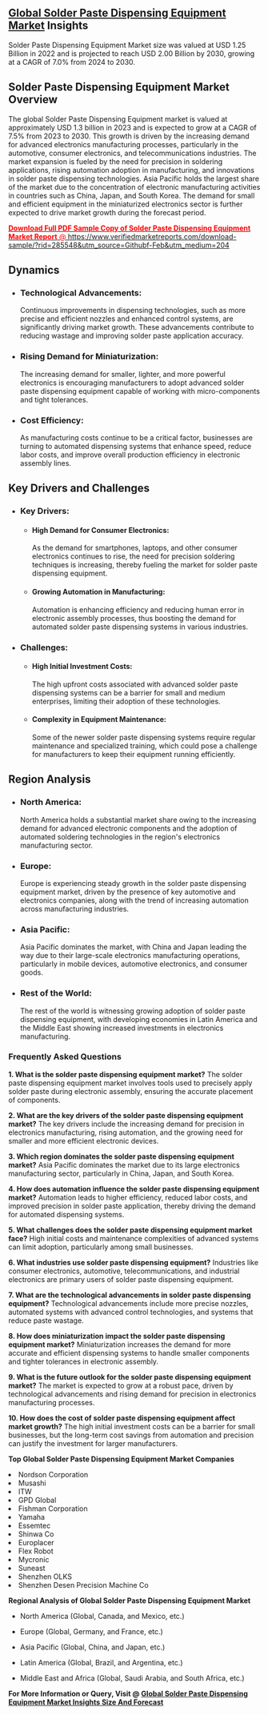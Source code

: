 <h2><a href="https://www.verifiedmarketreports.com/download-sample/?rid=285548&amp;utm_source=Githubf&amp;utm_medium=204" target="_blank">Global Solder Paste Dispensing Equipment Market</a> Insights</h2><p>Solder Paste Dispensing Equipment Market size was valued at USD 1.25 Billion in 2022 and is projected to reach USD 2.00 Billion by 2030, growing at a CAGR of 7.0% from 2024 to 2030.</p><p><h2>Solder Paste Dispensing Equipment Market Overview</h2> <p>The global Solder Paste Dispensing Equipment market is valued at approximately USD 1.3 billion in 2023 and is expected to grow at a CAGR of 7.5% from 2023 to 2030. This growth is driven by the increasing demand for advanced electronics manufacturing processes, particularly in the automotive, consumer electronics, and telecommunications industries. The market expansion is fueled by the need for precision in soldering applications, rising automation adoption in manufacturing, and innovations in solder paste dispensing technologies. Asia Pacific holds the largest share of the market due to the concentration of electronic manufacturing activities in countries such as China, Japan, and South Korea. The demand for small and efficient equipment in the miniaturized electronics sector is further expected to drive market growth during the forecast period.</p> <p><a href="download_sample_link"><p><span class=""><span style="color: #ff0000;"><strong>Download Full PDF Sample Copy of Solder Paste Dispensing Equipment Market Report</strong> @ </span><a href="https://www.verifiedmarketreports.com/download-sample/?rid=285548&amp;utm_source=Githubf-Feb&amp;utm_medium=204" target="_blank">https://www.verifiedmarketreports.com/download-sample/?rid=285548&amp;utm_source=Githubf-Feb&amp;utm_medium=204</a></span></p></a></p> <h2>Dynamics</h2> <ul> <li><h3>Technological Advancements:</h3> Continuous improvements in dispensing technologies, such as more precise and efficient nozzles and enhanced control systems, are significantly driving market growth. These advancements contribute to reducing wastage and improving solder paste application accuracy.</li> <li><h3>Rising Demand for Miniaturization:</h3> The increasing demand for smaller, lighter, and more powerful electronics is encouraging manufacturers to adopt advanced solder paste dispensing equipment capable of working with micro-components and tight tolerances.</li> <li><h3>Cost Efficiency:</h3> As manufacturing costs continue to be a critical factor, businesses are turning to automated dispensing systems that enhance speed, reduce labor costs, and improve overall production efficiency in electronic assembly lines.</li> </ul> <h2>Key Drivers and Challenges</h2> <ul> <li><h3>Key Drivers:</h3> <ul> <li><h4>High Demand for Consumer Electronics:</h4> As the demand for smartphones, laptops, and other consumer electronics continues to rise, the need for precision soldering techniques is increasing, thereby fueling the market for solder paste dispensing equipment.</li> <li><h4>Growing Automation in Manufacturing:</h4> Automation is enhancing efficiency and reducing human error in electronic assembly processes, thus boosting the demand for automated solder paste dispensing systems in various industries.</li> </ul> </li> <li><h3>Challenges:</h3> <ul> <li><h4>High Initial Investment Costs:</h4> The high upfront costs associated with advanced solder paste dispensing systems can be a barrier for small and medium enterprises, limiting their adoption of these technologies.</li> <li><h4>Complexity in Equipment Maintenance:</h4> Some of the newer solder paste dispensing systems require regular maintenance and specialized training, which could pose a challenge for manufacturers to keep their equipment running efficiently.</li> </ul> </li> </ul> <h2>Region Analysis</h2> <ul> <li><h3>North America:</h3> North America holds a substantial market share owing to the increasing demand for advanced electronic components and the adoption of automated soldering technologies in the region's electronics manufacturing sector.</li> <li><h3>Europe:</h3> Europe is experiencing steady growth in the solder paste dispensing equipment market, driven by the presence of key automotive and electronics companies, along with the trend of increasing automation across manufacturing industries.</li> <li><h3>Asia Pacific:</h3> Asia Pacific dominates the market, with China and Japan leading the way due to their large-scale electronics manufacturing operations, particularly in mobile devices, automotive electronics, and consumer goods.</li> <li><h3>Rest of the World:</h3> The rest of the world is witnessing growing adoption of solder paste dispensing equipment, with developing economies in Latin America and the Middle East showing increased investments in electronics manufacturing.</li> </ul> <h3>Frequently Asked Questions</h3> <p><strong>1. What is the solder paste dispensing equipment market?</strong> The solder paste dispensing equipment market involves tools used to precisely apply solder paste during electronic assembly, ensuring the accurate placement of components.</p> <p><strong>2. What are the key drivers of the solder paste dispensing equipment market?</strong> The key drivers include the increasing demand for precision in electronics manufacturing, rising automation, and the growing need for smaller and more efficient electronic devices.</p> <p><strong>3. Which region dominates the solder paste dispensing equipment market?</strong> Asia Pacific dominates the market due to its large electronics manufacturing sector, particularly in China, Japan, and South Korea.</p> <p><strong>4. How does automation influence the solder paste dispensing equipment market?</strong> Automation leads to higher efficiency, reduced labor costs, and improved precision in solder paste application, thereby driving the demand for automated dispensing systems.</p> <p><strong>5. What challenges does the solder paste dispensing equipment market face?</strong> High initial costs and maintenance complexities of advanced systems can limit adoption, particularly among small businesses.</p> <p><strong>6. What industries use solder paste dispensing equipment?</strong> Industries like consumer electronics, automotive, telecommunications, and industrial electronics are primary users of solder paste dispensing equipment.</p> <p><strong>7. What are the technological advancements in solder paste dispensing equipment?</strong> Technological advancements include more precise nozzles, automated systems with advanced control technologies, and systems that reduce paste wastage.</p> <p><strong>8. How does miniaturization impact the solder paste dispensing equipment market?</strong> Miniaturization increases the demand for more accurate and efficient dispensing systems to handle smaller components and tighter tolerances in electronic assembly.</p> <p><strong>9. What is the future outlook for the solder paste dispensing equipment market?</strong> The market is expected to grow at a robust pace, driven by technological advancements and rising demand for precision in electronics manufacturing processes.</p> <p><strong>10. How does the cost of solder paste dispensing equipment affect market growth?</strong> The high initial investment costs can be a barrier for small businesses, but the long-term cost savings from automation and precision can justify the investment for larger manufacturers.</p> </p><p><strong>Top Global Solder Paste Dispensing Equipment Market Companies</strong></p><div data-test-id=""><p><li>Nordson Corporation</li><li> Musashi</li><li> ITW</li><li> GPD Global</li><li> Fishman Corporation</li><li> Yamaha</li><li> Essemtec</li><li> Shinwa Co</li><li> Europlacer</li><li> Flex Robot</li><li> Mycronic</li><li> Suneast</li><li> Shenzhen OLKS</li><li> Shenzhen Desen Precision Machine Co</li></p><div><strong>Regional Analysis of&nbsp;Global Solder Paste Dispensing Equipment Market</strong></div><ul><li dir="ltr"><p dir="ltr">North America&nbsp;(Global, Canada, and Mexico, etc.)</p></li><li dir="ltr"><p dir="ltr">Europe (Global, Germany, and France, etc.)</p></li><li dir="ltr"><p dir="ltr">Asia Pacific&nbsp;(Global, China, and Japan, etc.)</p></li><li dir="ltr"><p dir="ltr">Latin America&nbsp;(Global, Brazil, and Argentina, etc.)</p></li><li dir="ltr">Middle East and Africa&nbsp;(Global, Saudi Arabia, and South Africa, etc.)</li></ul><p><strong>For More Information or Query, Visit @&nbsp;</strong><strong><a href="https://www.verifiedmarketreports.com/product/solder-paste-dispensing-equipment-market/?utm_source=Githubf&amp;utm_medium=204" target="_blank">Global Solder Paste Dispensing Equipment Market Insights Size And Forecast</a></strong></p></div>
